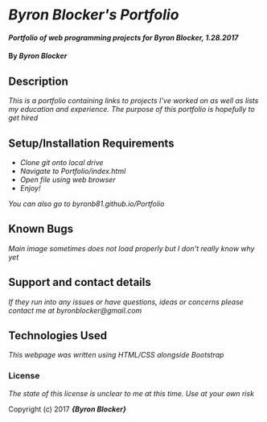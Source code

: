 # _Byron Blocker's Portfolio_

#### _Portfolio of web programming projects for Byron Blocker, 1.28.2017_

#### By _**Byron Blocker**_

## Description

_This is a portfolio containing links to projects I've worked on as well as lists my education and experience. The purpose of this portfolio is hopefully to get hired_

## Setup/Installation Requirements

* _Clone git onto local drive_
* _Navigate to Portfolio/index.html_
* _Open file using web browser_
* _Enjoy!_

_You can also go to byronb81.github.io/Portfolio_

## Known Bugs

_Main image sometimes does not load properly but I don't really know why yet_

## Support and contact details

_If they run into any issues or have questions, ideas or concerns please contact me at byronblocker@gmail.com_

## Technologies Used

_This webpage was written using HTML/CSS alongside Bootstrap_

### License

*The state of this license is unclear to me at this time. Use at your own risk*

Copyright (c) 2017 **_{Byron Blocker}_**
